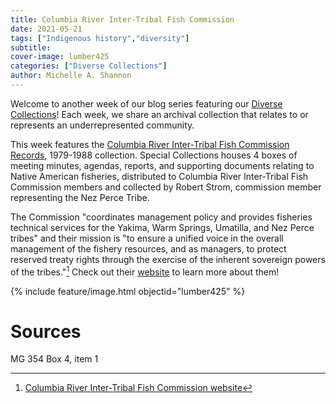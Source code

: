 ```yaml
---
title: Columbia River Inter-Tribal Fish Commission
date: 2021-05-21
tags: ["Indigenous history","diversity"]
subtitle: 
cover-image: lumber425
categories: ["Diverse Collections"]
author: Michelle A. Shannon
---
```


Welcome to another week of our blog series featuring our [Diverse Collections](https://harvester.lib.uidaho.edu/series/diversecollections.html)! Each week, we share an archival collection that relates to or represents an underrepresented community.

This week features the [Columbia River Inter-Tribal Fish Commission Records](https://archiveswest.orbiscascade.org/ark:/80444/xv38652), 1979-1988 collection. Special Collections houses 4 boxes of meeting minutes, agendas, reports, and supporting documents relating to Native American fisheries, distributed to Columbia River Inter-Tribal Fish Commission members and collected by Robert Strom, commission member representing the Nez Perce Tribe.

The Commission "coordinates management policy and provides fisheries technical services for the Yakima, Warm Springs, Umatilla, and Nez Perce tribes" and their mission is "to ensure a unified voice in the overall management of the fishery resources, and as managers, to protect reserved treaty rights through the exercise of the inherent sovereign powers of the tribes."[^1] Check out their [website](https://www.critfc.org/) to learn more about them!

{% include feature/image.html objectid="lumber425" %}

# Sources

MG 354 Box 4, item 1

[^1]: [Columbia River Inter-Tribal Fish Commission website](https://www.critfc.org/about-us/mission-vision/)